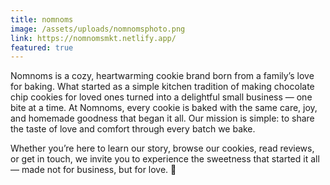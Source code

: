 ```yaml
---
title: nomnoms
image: /assets/uploads/nomnomsphoto.png
link: https://nomnomsmkt.netlify.app/
featured: true
---
```

Nomnoms is a cozy, heartwarming cookie brand born from a family’s love for baking. What started as a simple kitchen tradition of making chocolate chip cookies for loved ones turned into a delightful small business — one bite at a time. At Nomnoms, every cookie is baked with the same care, joy, and homemade goodness that began it all. Our mission is simple: to share the taste of love and comfort through every batch we bake.

Whether you’re here to learn our story, browse our cookies, read reviews, or get in touch, we invite you to experience the sweetness that started it all — made not for business, but for love. 🍪


